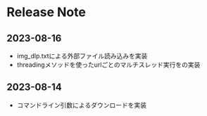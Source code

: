 # Release Note
## 2023-08-16
- img_dlp.txtによる外部ファイル読み込みを実装
-  threadingメソッドを使ったurlごとのマルチスレッド実行をの実装

## 2023-08-14
- コマンドライン引数によるダウンロードを実装